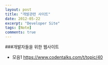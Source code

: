```yaml
---
layout: post
title: "개발관련 사이트"
date: 2012-05-22
excerpt: "Developer Site"
tags: [Note]
comments: true
---
```


###개발자들을 위한 웹사이트
- 모음1
https://www.codentalks.com/t/topic/40
